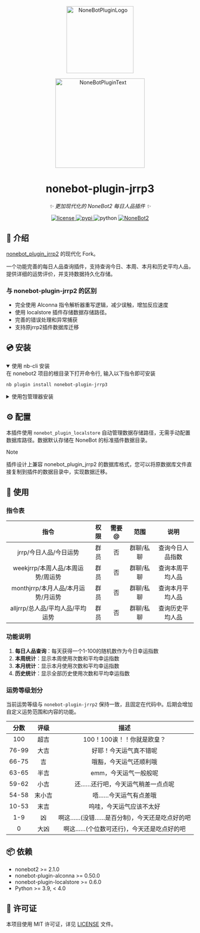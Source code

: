 <div align="center">
  <a href="https://v2.nonebot.dev/store"><img src="https://raw.githubusercontent.com/A-kirami/nonebot-plugin-template/refs/heads/resources/nbp_logo.png" width="180" height="180" alt="NoneBotPluginLogo"></a>
  <br>
  <p><img src="https://raw.githubusercontent.com/A-kirami/nonebot-plugin-template/refs/heads/resources/NoneBotPlugin.svg" width="240" alt="NoneBotPluginText"></p>
</div>

<div align="center">

# nonebot-plugin-jrrp3

_✨ 更加现代化的 NoneBot2 每日人品插件 ✨_


<a href="./LICENSE">
    <img src="https://img.shields.io/github/license/GT-610/nonebot_plugin_jrrp3.svg" alt="license">
</a>
<a href="https://pypi.python.org/pypi/nonebot_plugin_jrrp3">
    <img src="https://img.shields.io/pypi/v/nonebot-plugin-jrrp3.svg" alt="pypi">
</a>
<img src="https://img.shields.io/badge/python-3.9+-blue.svg" alt="python">
<a href="https://v2.nonebot.dev/">
    <img src="https://img.shields.io/badge/NoneBot-v2-green.svg" alt="NoneBot2">
</a>

</div>

## 📖 介绍

[nonebot_plugin_jrrp2](https://github.com/Rene8028/nonebot_plugin_jrrp2) 的现代化 Fork。

一个功能完善的每日人品查询插件，支持查询今日、本周、本月和历史平均人品，提供详细的运势评价，并支持数据持久化存储。

### 与 nonebot-plugin-jrrp2 的区别
- 完全使用 Alconna 指令解析器重写逻辑，减少误触，增加反应速度
- 使用 localstore 插件存储数据存储路径。
- 完善的错误处理和异常捕获
- 支持原jrrp2插件数据库迁移

## 💿 安装

<details open>
<summary>使用 nb-cli 安装</summary>
在 nonebot2 项目的根目录下打开命令行, 输入以下指令即可安装

    nb plugin install nonebot-plugin-jrrp3

</details>

<details>
<summary>使用包管理器安装</summary>
在 nonebot2 项目的插件目录下, 打开命令行, 根据你使用的包管理器, 输入相应的安装命令

<details>
<summary>pip</summary>

    pip install nonebot-plugin-jrrp3
</details>
<details>
<summary>pdm</summary>

    pdm add nonebot-plugin-jrrp3
</details>
<details>
<summary>poetry</summary>

    poetry add nonebot-plugin-jrrp3
</details>
<details>
<summary>conda</summary>

    conda install nonebot-plugin-jrrp3
</details>

打开 nonebot2 项目根目录下的 `pyproject.toml` 文件, 在 `[tool.nonebot]` 部分追加写入

    plugins = ["nonebot-plugin-jrrp3"] 

</details>

## ⚙️ 配置

本插件使用 `nonebot_plugin_localstore` 自动管理数据存储路径，无需手动配置数据库路径。数据默认存储在 NoneBot 的标准插件数据目录。

> [!NOTE]
> 插件设计上兼容 nonebot_plugin_jrrp2 的数据库格式，您可以将原数据库文件直接复制到插件的数据目录中，实现数据迁移。

## 🎉 使用
### 指令表
| 指令 | 权限 | 需要@ | 范围 | 说明 |
|:-----:|:----:|:----:|:----:|:----:|
| jrrp/今日人品/今日运势 | 群员 | 否 | 群聊/私聊 | 查询今日人品指数 |
| weekjrrp/本周人品/本周运势/周运势 | 群员 | 否 | 群聊/私聊 | 查询本周平均人品 |
| monthjrrp/本月人品/本月运势/月运势 | 群员 | 否 | 群聊/私聊 | 查询本月平均人品 |
| alljrrp/总人品/平均人品/平均运势 | 群员 | 否 | 群聊/私聊 | 查询历史平均人品 |

### 功能说明

1. **每日人品查询**：每天获得一个1-100的随机数作为今日幸运指数
2. **本周统计**：显示本周使用次数和平均幸运指数
3. **本月统计**：显示本月使用次数和平均幸运指数
4. **历史统计**：显示全部历史使用次数和平均幸运指数

### 运势等级划分

当前运势等级与 `nonebot-plugin-jrrp2` 保持一致，且固定在代码中。后期会增加自定义运势范围和内容的功能。


| 分数 | 评级 | 描述 |
|:-------:|:-----:|:----:|
| 100 | 超吉 | 100！100诶！！你就是欧皇？ |
| 76-99 | 大吉 | 好耶！今天运气真不错呢 |
| 66-75 | 吉 | 哦豁，今天运气还顺利哦 |
| 63-65 | 半吉 | emm，今天运气一般般呢 |
| 59-62 | 小吉 | 还……还行吧，今天运气稍差一点点呢 |
| 54-58 | 末小吉 | 唔……今天运气有点差哦 |
| 10-53 | 末吉 | 呜哇，今天运气应该不太好 |
| 1-9 | 凶 | 啊这……(没错……是百分制)，今天还是吃点好的吧 |
| 0 | 大凶 | 啊这……(个位数可还行)，今天还是吃点好的吧 |

## 📦 依赖

- nonebot2 >= 2.1.0
- nonebot-plugin-alconna >= 0.50.0
- nonebot-plugin-localstore >= 0.6.0
- Python >= 3.9, < 4.0

## 📝 许可证

本项目使用 MIT 许可证，详见 [LICENSE](LICENSE) 文件。